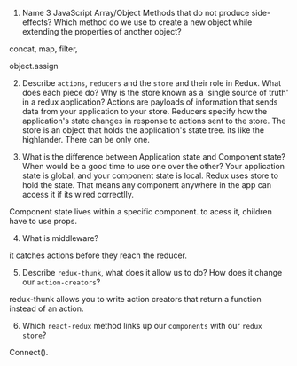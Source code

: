 1.  Name 3 JavaScript Array/Object Methods that do not produce side-effects? Which method do we use to create a new object while extending the properties of another object?

concat, map, filter, 

object.assign 

2.  Describe `actions`, `reducers` and the `store` and their role in Redux. What does each piece do? Why is the store known as a 'single source of truth' in a redux application?
Actions are payloads of information that sends data from your application to your store. Reducers specify how the application's state changes in response to actions sent to the store. The store is an object that holds  the application's state tree. its like the highlander. There can be only one.

3.  What is the difference between Application state and Component state? When would be a good time to use one over the other?
Your application state is global, and your component state is local. Redux uses store to hold the state. That means any component anywhere in the app can access it if its wired correctlly.

Component state lives within a specific component. to acess it, children have to use props.


4.  What is middleware?

it catches actions before they reach the reducer.

5.  Describe `redux-thunk`, what does it allow us to do? How does it change our `action-creators`?
 
 redux-thunk allows you to write action creators that return a function instead of an action.

6.  Which `react-redux` method links up our `components` with our `redux store`?

Connect().